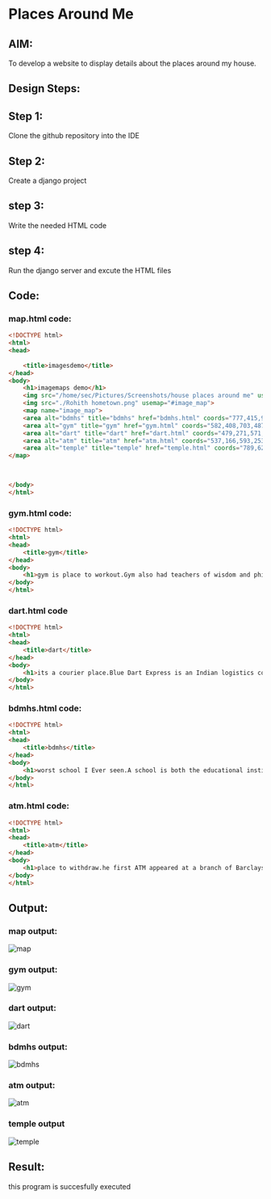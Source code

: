 # Places Around Me
## AIM:
To develop a website to display details about the places around my house.

## Design Steps:

## Step 1:
Clone the github repository into the IDE

## Step 2:
Create a django project

## step 3:
Write the needed HTML code

## step 4:
Run the django server and excute the HTML files

## Code:
### map.html code:
```html
<!DOCTYPE html>
<html>
<head>
    
    <title>imagesdemo</title>
</head>
<body>
    <h1>imagemaps demo</h1>
    <img src="/home/sec/Pictures/Screenshots/house places around me" usemap="image.map">
    <img src="./Rohith hometown.png" usemap="#image_map">
    <map name="image_map">
    <area alt="bdmhs" title="bdmhs" href="bdmhs.html" coords="777,415,946,612" shape="rect">
    <area alt="gym" title="gym" href="gym.html" coords="582,408,703,487" shape="rect">
    <area alt="dart" title="dart" href="dart.html" coords="479,271,571,324" shape="rect">
    <area alt="atm" title="atm" href="atm.html" coords="537,166,593,253" shape="rect">
    <area alt="temple" title="temple" href="temple.html" coords="789,62,881,155" shape="rect">
</map>


 
</body>
</html>
```
### gym.html code:
```html
<!DOCTYPE html>
<html>
<head>
    <title>gym</title>
</head>
<body>
    <h1>gym is place to workout.Gym also had teachers of wisdom and philosophy. Community gymnastic events were done as part of the celebrations during various village festivals. In ancient Greece there was a phrase of contempt, "He can neither swim nor write.</h1>
</body>
</html>
```
### dart.html code
```html
<!DOCTYPE html>
<html>
<head>
    <title>dart</title>
</head>
<body>
    <h1>its a courier place.Blue Dart Express is an Indian logistics company that provides courier delivery services. It is headquartered in Mumbai, Maharashtra. It has a subsidiary cargo airline, Blue Dart Aviation that operates in South Asian countries.</h1>
</body>
</html>
```
### bdmhs.html code:
```html
<!DOCTYPE html>
<html>
<head>
    <title>bdmhs</title>
</head>
<body>
    <h1>worst school I Ever seen.A school is both the educational institution and building designed to provide learning spaces and learning environments for the teaching of students under the direction of teachers. Most countries have systems of formal education, which is sometimes compulsory.[2] In these systems, students progress through a series of schools that can be built and operated by both government and private organization. </h1>
</body>
</html>
```
### atm.html code:
```html
<!DOCTYPE html>
<html>
<head>
    <title>atm</title>
</head>
<body>
    <h1>place to withdraw.he first ATM appeared at a branch of Barclays Bank in London in 1967, though there are reports of a cash dispenser in use in Japan in the mid-1960s.23 The interbank communications networks that allowed a consumer to use one bank’s card at another bank’s ATM followed in the 1970s. </h1>
</body>
</html>
```

## Output:
### map output:
![map](https://github.com/Rxhith1205/places-around-me/assets/147473311/b6fb81af-a240-4fe5-964a-cce62a5609c0)

### gym output:
![gym](https://github.com/Rxhith1205/places-around-me/assets/147473311/d0a21974-a937-4758-8707-512e57dd2c0f)

### dart output:
![dart](https://github.com/Rxhith1205/places-around-me/assets/147473311/7dc52b44-c291-4bbf-af51-6944213bbbd3)

### bdmhs output:
![bdmhs](https://github.com/Rxhith1205/places-around-me/assets/147473311/4a3f7da6-0e9f-446c-b0d8-fe6c03e267c3)

### atm output:
![atm](https://github.com/Rxhith1205/places-around-me/assets/147473311/a09bb2dc-7fa6-4193-ae84-ba3be22d0628)

### temple output
![temple](https://github.com/Rxhith1205/places-around-me/assets/147473311/9b063130-9c4f-427f-bfac-b6ed0887e39b)



## Result:
this program is succesfully executed
